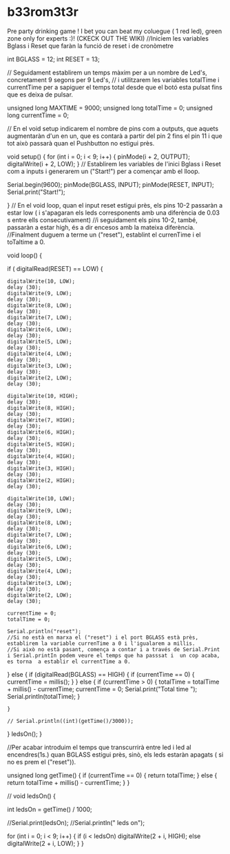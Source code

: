 # b33rom3t3r
Pre party drinking game ! I bet you can beat my coluegue ( 1 red led),  green zone only for experts :)!
(CKECK OUT THE WIKI)
//Iniciem les variables Bglass i Reset que faràn la funció de reset i de cronòmetre

int BGLASS = 12;
int RESET = 13;

// Seguidament establirem un temps màxim per a un nombre de Led's, concretament 9 segons per 9 Led's,
// i utilitzarem les variables totalTime i currentTime per a sapiguer el temps total desde que el botó esta pulsat fins que es deixa de pulsar.

unsigned long MAXTIME = 9000;
unsigned long totalTime = 0;
unsigned long currentTime = 0;

// En el void setup indicarem el nombre de pins com a outputs, que aquets augmentaràn d'un en un, que es contarà a partir del pin 2 fins el pin 11 i  que tot això passarà quan el Pushbutton no estigui près.


void setup() {
  for (int i = 0; i < 9; i++) {
    pinMode(i + 2, OUTPUT);
    digitalWrite(i + 2, LOW);
  }
  //  Establirem les variables de l'inici Bglass i Reset com a inputs i generarem un ("Start!") per a començar amb el lloop.
  
  Serial.begin(9600);
  pinMode(BGLASS, INPUT);
  pinMode(RESET, INPUT);
  Serial.print("Start!");
  
}
// En el void loop, quan el input reset estigui près, els pins 10-2 passaràn a estar low ( i s'apagaran els leds corresponents amb una diferència de 0.03 s entre ells consecutivament)
//i seguidament els pins 10-2, també, passaràn a estar high, és a dir encesos amb la mateixa diferència.
//Finalment duguem a terme un ("reset"), establint el currenTime i el toTaltime a 0.


void loop() {

  if ( digitalRead(RESET) == LOW) {

    digitalWrite(10, LOW);
    delay (30);
    digitalWrite(9, LOW);
    delay (30);
    digitalWrite(8, LOW);
    delay (30);
    digitalWrite(7, LOW);
    delay (30);
    digitalWrite(6, LOW);
    delay (30);
    digitalWrite(5, LOW);
    delay (30);
    digitalWrite(4, LOW);
    delay (30);
    digitalWrite(3, LOW);
    delay (30);
    digitalWrite(2, LOW);
    delay (30);

    digitalWrite(10, HIGH);
    delay (30);
    digitalWrite(8, HIGH);
    delay (30);
    digitalWrite(7, HIGH);
    delay (30);
    digitalWrite(6, HIGH);
    delay (30);
    digitalWrite(5, HIGH);
    delay (30);
    digitalWrite(4, HIGH);
    delay (30);
    digitalWrite(3, HIGH);
    delay (30);
    digitalWrite(2, HIGH);
    delay (30);

    digitalWrite(10, LOW);
    delay (30);
    digitalWrite(9, LOW);
    delay (30);
    digitalWrite(8, LOW);
    delay (30);
    digitalWrite(7, LOW);
    delay (30);
    digitalWrite(6, LOW);
    delay (30);
    digitalWrite(5, LOW);
    delay (30);
    digitalWrite(4, LOW);
    delay (30);
    digitalWrite(3, LOW);
    delay (30);
    digitalWrite(2, LOW);
    delay (30);

    currentTime = 0;
    totalTime = 0;
    
    Serial.println("reset");
    //Si no està en marxa el ("reset") i el port BGLASS està près, establirem la variable currenTime a 0 i l'igualarem a millis. 
    //Si això no està pasant, comença a contar i a través de Serial.Print i Serial.printIn podem veure el temps que ha passsat i  un cop acaba, es torna  a establir el currentTime a 0.
    
    
  } else {
    if (digitalRead(BGLASS) == HIGH) {
      if (currentTime == 0) {
        currentTime = millis();
      }
    } else {
      if (currentTime > 0) {
        totalTime = totalTime + millis() - currentTime;
        currentTime = 0;
        Serial.print("Total time ");
        Serial.println(totalTime);
      }


    }

    // Serial.println((int)(getTime()/3000));
  }
  ledsOn();
}


//Per acabar introduim  el temps que transcurrirà entre led i led al encendres(1s.) quan BGLASS estigui près, sinò, els leds estaràn apagats ( si no es prem el ("reset")).


unsigned long getTime() {
  if (currentTime == 0) {
    return totalTime;
  } else {
    return totalTime + millis() - currentTime;
  }
}

//
void ledsOn() {

  int ledsOn = getTime() / 1000;

  //Serial.print(ledsOn);
  //Serial.println(" leds on");

  for (int i = 0; i < 9; i++) {
    if (i < ledsOn)
      digitalWrite(2 + i, HIGH);
    else
      digitalWrite(2 + i, LOW);
  }
}

